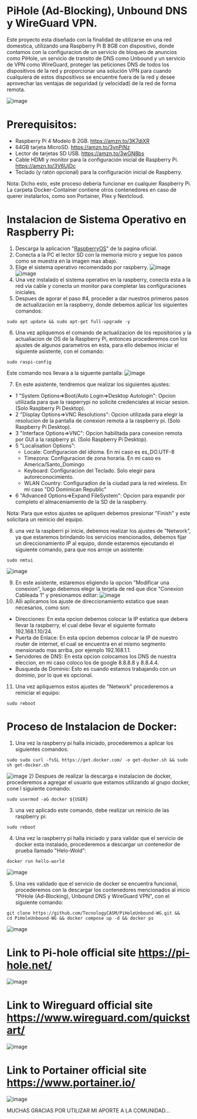 # PiHole (Ad-Blocking), Unbound DNS y WireGuard VPN.
Este proyecto esta diseñado con la finalidad de utilizarse en una red domestica, utilizando una Raspberry Pi B 8GB con dispositivo, donde contamos con la configuracion de un servicio de bloqueo de anuncios como PiHole, un servicio de transito de DNS como Unbound y un servicio de VPN como WireGuard, proteger las peticiones DNS de todos los dispositivos de la red y proporcionar una solución VPN para cuando cualquiera de estos dispositivos se encuentre fuera de la red y desee aprovechar las ventajas de seguridad (y velocidad) de la red de forma remota.

![image](https://github.com/TecnologyCASM/PiHoleUnbound/assets/107158068/559e0e0e-a068-4243-ae4f-910319001b79)

# Prerequisitos:
* Raspberry Pi 4 Modelo B 2GB. https://amzn.to/3K7diXR
* 64GB tarjeta MicroSD. https://amzn.to/3ynPiNz
* Lector de tarjetas SD USB. https://amzn.to/3wGN8bs
* Cable HDMI y monitor para la configuración inicial de Raspberry Pi. https://amzn.to/3V6UjDc
* Teclado (y ratón opcional) para la configuración inicial de Raspberry.
  
Nota: Dicho esto, este proceso debería funcionar en cualquier Raspberry Pi. La carpeta Docker-Container contiene otros contenedores en caso de querer instalarlos, como son Portainer, Plex y Nextcloud.

# Instalacion de Sistema Operativo en Raspberry Pi:
1) Descarga la aplicacion "[RaspberryOS](https://www.raspberrypi.com/software/)" de la pagina oficial.
2) Conecta a la PC el lector SD con la memoria micro y segue los pasos como se muestra en la imagen mas abajo.
3) Elige el sistema operativo recomendado por raspberry.
![image](https://github.com/TecnologyCASM/PiHoleUnbound/assets/107158068/4173438b-eca6-497a-85d0-ec96bf698629)
![image](https://github.com/TecnologyCASM/PiHoleUnbound/assets/107158068/3a84ef2b-4204-4585-a62f-6c5adf6b9236)
5) Una vez instalado el sistema operativo en la raspberry, conecta esta a la red via cable y conecta un monitor para completar las configuraciones iniciales.
6) Despues de agorar el paso #4, proceder a dar nuestros primeros pasos de actualizacion en la raspberry, donde debemos aplicar los siguientes comandos:
```shell
sudo apt update && sudo apt-get full-upgrade -y
```
6) Una vez apliquemos el comando de actualizacion de los repositorios y la actualiacion de OS de la Raspberry Pi, entonces procederemos con los ajustes de algunos parametros en esta, para ello debemos iniciar el siguiente asistente, con el comando:
```shell
sudo raspi-config
```
Este comando nos llevara a la siguente pantalla:
![image](https://github.com/TecnologyCASM/PiHoleUnbound-WG/assets/107158068/c138d6d4-2f87-4468-bd1f-2c13102bac31)

7) En este asistente, tendremos que realizar los siguientes ajustes:
  *  1 "System Options=>Boot/Auto Login=>Desktop Autologin": Opcion utilizada para que la rasperrypi no solicite credenciales al iniciar sesion. (Solo Raspberry Pi Desktop).
  *  2 "Display Options=>VNC Resolutions": Opcion utilizada para elegir la resolucion de la pantalla de conexion remota a la raspberry pi. (Solo Raspberry Pi Desktop). 
  *  3 "Interface Options=>VNC": Opcion habilitada para conexion remota por GUI a la raspberry pi. (Solo Raspberry Pi Desktop).
  *  5 "Localisation Options":
      - Locale: Configuracion del idioma. En mi caso es es_DO.UTF-8
      - Timezona: Configuracion de zona horaria. En mi caso es America/Santo_Domingo
      - Keyboard: Configuracion del Teclado. Solo elegir para autoreconocimiento.
      - WLAN Country: Configuradion de la ciudad para la red wireless. En mi caso "DO Dominican Republic"
  *  6 "Advanced Options=>Expand FileSystem": Opcion para expandir por completo el almaceniamiento de la SD de la raspberry.

 Nota: Para que estos ajustes se apliquen debemos presionar "Finish" y este solicitara un reinicio del equipo.
 
8) una vez la raspberri pi inicie, debemos realizar los ajustes de "Network", ya que estaremos brindando los servicios mencionados, debemos fijar un direccionamiento IP al equipo, donde estaremos ejecutando el siguiente comando, para que nos arroje un asistente:
```shell
sudo nmtui
```
![image](https://github.com/TecnologyCASM/PiHoleUnbound-WG/assets/107158068/35b590d2-8eab-44af-9d5b-ab48f9270ff5)

9) En este asistente, estaremos eligiendo la opcion "Modificar una conexion", luego debemos elegir la terjeta de red que dice "Conexion Cableada 1" y presionamos editar:
![image](https://github.com/TecnologyCASM/PiHoleUnbound-WG/assets/107158068/cc2a65fd-be60-46c5-9aec-0b39bc97c184)
10) Alli aplicamos los ajuste de direccionamiento estatico que sean necesarios, como son:
  * Direcciones: En esta opcion debemos colocar la IP estatica que debera llevar la raspberry, el cual debe llevar el siguiente formato 192.168.1.10/24.
  * Puerta de Enlace: En esta opcion debemos colocar la IP de nuestro router de internet, el cual se encuentra en el mismo segmento mensionado mas arriba, por ejemplo 192.168.1.1.
  * Servidores de DNS: En esta opcion colocamos los DNS de nuestra eleccion, en mi caso coloco los de google 8.8.8.8 y 8.8.4.4.
  * Busqueda de Dominio: Esto es cuando estamos trabajando con un dominio, por lo que es opcional.
11)  Una vez apliquemos estos ajustes de "Network" procederemos a reiniciar el equipo:
```shell
sudo reboot
```
# Proceso de Instalacion de Docker: 
1) Una vez la raspberry pi halla iniciado, procederemos a aplicar los siguientes comandos:
```shell
sudo sudo curl -fsSL https://get.docker.com/ -o get-docker.sh && sudo sh get-docker.sh
```
![image](https://github.com/TecnologyCASM/PiHoleUnbound-WG/assets/107158068/31713a4b-a865-4850-beda-0032ba4bbfc2)
2) Despues de realizar la descarga e instalacion de docker, procederemos a agregar el usuario que estamos utilizando al grupo docker, cone l siguiente comando:
```shell
sudo usermod -aG docker ${USER}
```
3) una vez aplicado este comando, debe realizar un reinicio de las raspberry pi:
```shell
sudo reboot
```
4) Una vez la raspberry pi halla iniciado y para validar que el servicio de docker esta instalado, procederemos a descargar un contenedor de prueba llamado "Helo-Wold":
```shell
docker run hello-world
```
![image](https://github.com/TecnologyCASM/PiHoleUnbound-WG/assets/107158068/58f35f2b-9c35-4381-8186-8f37298e170a)

5) Una ves validado que el servicio de docker se encuentra funcional, procederemos con la descargar los contenedores mencionados al inicio "PiHole (Ad-Blocking), Unbound DNS y WireGuard VPN", con el siguiente comando:
```shell
git clone https://github.com/TecnologyCASM/PiHoleUnbound-WG.git &&
cd PiHoleUnbound-WG && docker compose up -d && docker ps
```
![image](https://github.com/TecnologyCASM/PiHoleUnbound-WG/assets/107158068/c2dd5b3e-fca3-453b-bb90-c5497e5c1c90)


# Link to Pi-hole official site https://pi-hole.net/
![image](https://github.com/TecnologyCASM/PiHoleUnbound-WG/assets/107158068/1a9a8316-1ae7-48ed-98c6-8d269191021f)

# Link to Wireguard official site https://www.wireguard.com/quickstart/
![image](https://github.com/TecnologyCASM/PiHoleUnbound/assets/107158068/abea8b26-16e6-4af6-92b3-8a8d9f24ba02)

# Link to Portainer official site https://www.portainer.io/
![image](https://github.com/TecnologyCASM/PiHoleUnbound/assets/107158068/afcc9c35-a15b-4ea3-8fe8-f29f6be312d2)

MUCHAS GRACIAS POR UTILIZAR MI APORTE A LA COMUNIDAD...

